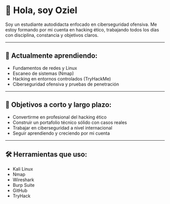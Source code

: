 # 👋 Hola, soy Oziel

Soy un estudiante autodidacta enfocado en ciberseguridad ofensiva. Me estoy formando por mi cuenta en hacking ético, trabajando todos los días con disciplina, constancia y objetivos claros.

---

## 🧠 Actualmente aprendiendo:
- Fundamentos de redes y Linux
- Escaneo de sistemas (Nmap)
- Hacking en entornos controlados (TryHackMe)
- Ciberseguridad ofensiva y pruebas de penetración

---

## 🎯 Objetivos a corto y largo plazo:
- Convertirme en profesional del hacking ético
- Construir un portafolio técnico sólido con casos reales
- Trabajar en ciberseguridad a nivel internacional
- Seguir aprendiendo y creciendo por mi cuenta

---

## 🛠️ Herramientas que uso:
- Kali Linux
- Nmap
- Wireshark
- Burp Suite
- GitHub
- TryHack
